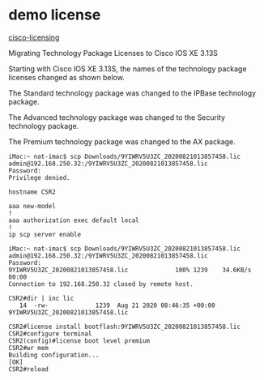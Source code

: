 # demo license

[cisco-licensing](https://slexui.cloudapps.cisco.com/SWIFT/LicensingUI/Quickstart#)

Migrating Technology Package Licenses to Cisco IOS XE 3.13S

Starting with Cisco IOS XE 3.13S, the names of the technology package licenses changed as shown below.


The Standard technology package was changed to the IPBase technology package.


The Advanced technology package was changed to the Security technology package.


The Premium technology package was changed to the AX package.


```
iMac:~ nat-imac$ scp Downloads/9YIWRV5U3ZC_20200821013857458.lic admin@192.168.250.32:/9YIWRV5U3ZC_20200821013857458.lic
Password: 
Privilege denied.
```

```
hostname CSR2

aaa new-model
!
aaa authorization exec default local 
!
ip scp server enable
```


```
iMac:~ nat-imac$ scp Downloads/9YIWRV5U3ZC_20200821013857458.lic admin@192.168.250.32:/9YIWRV5U3ZC_20200821013857458.lic
Password: 
9YIWRV5U3ZC_20200821013857458.lic             100% 1239    34.6KB/s   00:00    
Connection to 192.168.250.32 closed by remote host.
```

```
CSR2#dir | inc lic
   14  -rw-             1239  Aug 21 2020 08:46:35 +00:00  9YIWRV5U3ZC_20200821013857458.lic
```


```
CSR2#license install bootflash:9YIWRV5U3ZC_20200821013857458.lic
CSR2#configure terminal  
CSR2(config)#license boot level premium
CSR2#wr mem
Building configuration...
[OK]
CSR2#reload
```
